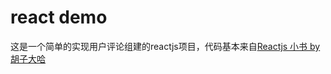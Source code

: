# react demo
 这是一个简单的实现用户评论组建的reactjs项目，代码基本来自[Reactjs 小书 by 胡子大哈](http://huziketang.com/books/react/)

 